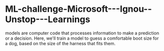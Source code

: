 # ML-challenge-Microsoft---Ignou--Unstop---Learnings

models are computer code that processes information to make a prediction or a decision. 
Here, we'll train a model to guess a comfortable boot size for a dog, based on the size of the harness that fits them.
